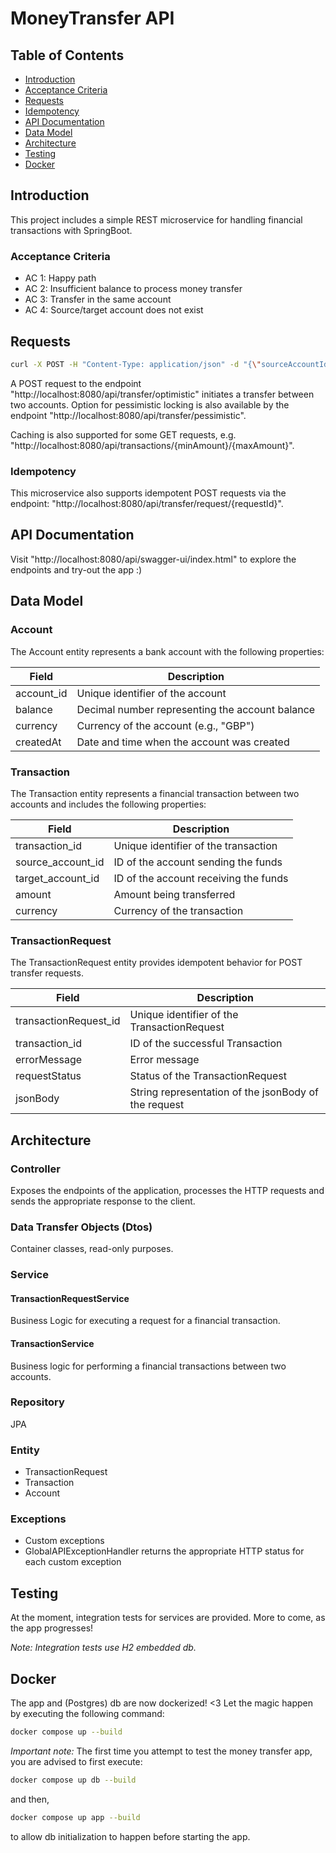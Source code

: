 # MoneyTransfer API

## Table of Contents
- [Introduction](#introduction)
- [Acceptance Criteria](#acceptance-criteria)
- [Requests](#requests)
- [Idempotency](#idempotency)
- [API Documentation](#api-documentation)
- [Data Model](#data-model)
- [Architecture](#architecture)
- [Testing](#testing)
- [Docker](#docker)

## Introduction
This project includes a simple REST microservice for handling financial transactions with SpringBoot.

### Acceptance Criteria
- AC 1: Happy path
- AC 2: Insufficient balance to process money transfer
- AC 3: Transfer in the same account
- AC 4: Source/target account does not exist

## Requests
````bash
curl -X POST -H "Content-Type: application/json" -d "{\"sourceAccountId\": \"79360a7e-5249-4822-b3fe-dabfd40b8737\", \"targetAccountId\": \"ef30b8d1-6c5d-4187-b2c4-ab3c640d1b18\", \"amount\": 30.00}" "http://localhost:8080/api/transfer/optimistic"
````
A POST request to the endpoint "http://localhost:8080/api/transfer/optimistic" initiates a transfer between two accounts. Option for pessimistic locking is also available by the endpoint "http://localhost:8080/api/transfer/pessimistic".

Caching is also supported for some GET requests, e.g. "http://localhost:8080/api/transactions/{minAmount}/{maxAmount}".

### Idempotency
This microservice also supports idempotent POST requests via the endpoint: "http://localhost:8080/api/transfer/request/{requestId}".

## API Documentation
Visit "http://localhost:8080/api/swagger-ui/index.html" to explore the endpoints and try-out the app :)

## Data Model
### Account
The Account entity represents a bank account with the following properties:

| Field     | Description                    |
|-----------|--------------------------------|
| account_id        | Unique identifier of the account |
| balance           | Decimal number representing the account balance |
| currency          | Currency of the account (e.g., "GBP") |
| createdAt         | Date and time when the account was created |

### Transaction
The Transaction entity represents a financial transaction between two accounts and includes the following properties:

| Field            | Description                          |
|------------------|--------------------------------------|
| transaction_id   | Unique identifier of the transaction |
| source_account_id  | ID of the account sending the funds   |
| target_account_id  | ID of the account receiving the funds |
| amount           | Amount being transferred              |
| currency         | Currency of the transaction           |

### TransactionRequest
The TransactionRequest entity provides idempotent behavior for POST transfer requests.

| Field                 | Description                                          |
|-----------------------|------------------------------------------------------|
| transactionRequest_id | Unique identifier of the TransactionRequest          |
| transaction_id        | ID of the successful Transaction                     |
| errorMessage          | Error message                                        |
| requestStatus         | Status of the TransactionRequest                     |
| jsonBody              | String representation of the jsonBody of the request |

## Architecture
### Controller
Exposes the endpoints of the application, processes the HTTP requests and sends the appropriate response to the client.

### Data Transfer Objects (Dtos)
Container classes, read-only purposes.

### Service
#### TransactionRequestService
Business Logic for executing a request for a financial transaction.

#### TransactionService
Business logic for performing a financial transactions between two accounts.

### Repository
JPA

### Entity
- TransactionRequest
- Transaction
- Account

### Exceptions
- Custom exceptions
- GlobalAPIExceptionHandler returns the appropriate HTTP status for each custom exception

## Testing
At the moment, integration tests for services are provided. More to come, as the app progresses! 

*Note: Integration tests use H2 embedded db.*

## Docker
The app and (Postgres) db are now dockerized! <3 Let the magic happen by executing the following command:
````bash
docker compose up --build
````
*Important note:* The first time you attempt to test the money transfer app, you are advised to first execute:
````bash
docker compose up db --build
````
and then, 
````bash
docker compose up app --build
````
to allow db initialization to happen before starting the app.



